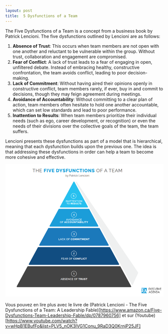```yaml
---
layout: post
title:  5 Dysfunctions of a Team
---
```


The Five Dysfunctions of a Team is a concept from a business book by Patrick Lencioni. The five dysfunctions outlined by Lencioni are as follows:

1. **Absence of Trust**: This occurs when team members are not open with one another and reluctant to be vulnerable within the group. Without trust, collaboration and engagement are compromised.
2. **Fear of Conflict**: A lack of trust leads to a fear of engaging in open, unfiltered debate. Instead of embracing healthy, constructive confrontation, the team avoids conflict, leading to poor decision-making.
3. **Lack of Commitment**: Without having aired their opinions openly in constructive conflict, team members rarely, if ever, buy in and commit to decisions, though they may feign agreement during meetings.
4. **Avoidance of Accountability**: Without committing to a clear plan of action, team members often hesitate to hold one another accountable, which can set low standards and lead to poor performance.
5. **Inattention to Results**: When team members prioritize their individual needs (such as ego, career development, or recognition) or even the needs of their divisions over the collective goals of the team, the team suffers.

Lencioni presents these dysfunctions as part of a model that is hierarchical, meaning that each dysfunction builds upon the previous one. The idea is that addressing these dysfunctions in order can help a team to become more cohesive and effective.

![5DYS](/assets/images/5dys.png)

Vous pouvez en lire plus avec le livre de (Patrick Lencioni - The Five Dysfunctions of a Team: A Leadership Fable)[https://www.amazon.ca/Five-Dysfunctions-Team-Leadership-Fable/dp/0787960756] et sur (Youtube)[https://www.youtube.com/watch?v=wHpB1EBufFo&list=PLV5_nOK3lVG1Conu_9RaD3Q0KrnjP25JF]
